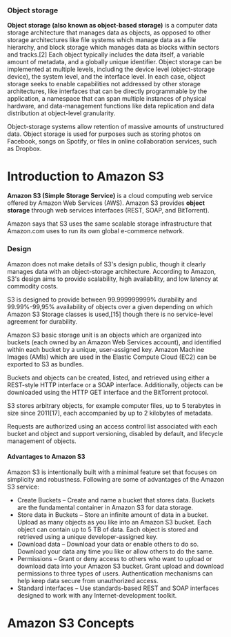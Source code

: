 ### Object storage

__Object storage (also known as object-based storage)__ is a computer data storage architecture that manages data as objects, as opposed to other storage architectures like file systems which manage data as a file hierarchy, and block storage which manages data as blocks within sectors and tracks.[2] Each object typically includes the data itself, a variable amount of metadata, and a globally unique identifier. Object storage can be implemented at multiple levels, including the device level (object-storage device), the system level, and the interface level. In each case, object storage seeks to enable capabilities not addressed by other storage architectures, like interfaces that can be directly programmable by the application, a namespace that can span multiple instances of physical hardware, and data-management functions like data replication and data distribution at object-level granularity.

Object-storage systems allow retention of massive amounts of unstructured data. Object storage is used for purposes such as storing photos on Facebook, songs on Spotify, or files in online collaboration services, such as Dropbox.

# Introduction to Amazon S3

__Amazon S3 (Simple Storage Service)__ is a cloud computing web service offered by Amazon Web Services (AWS). Amazon S3 provides __object storage__ through web services interfaces (REST, SOAP, and BitTorrent).

Amazon says that S3 uses the same scalable storage infrastructure that Amazon.com uses to run its own global e-commerce network.

### Design

Amazon does not make details of S3's design public, though it clearly manages data with an object-storage architecture. According to Amazon, S3's design aims to provide scalability, high availability, and low latency at commodity costs.

S3 is designed to provide between 99.999999999% durability and 99.99%-99,95% availability of objects over a given depending on which Amazon S3 Storage classes is used,[15] though there is no service-level agreement for durability.

Amazon S3 basic storage unit is an objects which are organized into buckets (each owned by an Amazon Web Services account), and identified within each bucket by a unique, user-assigned key. Amazon Machine Images (AMIs) which are used in the Elastic Compute Cloud (EC2) can be exported to S3 as bundles.

Buckets and objects can be created, listed, and retrieved using either a REST-style HTTP interface or a SOAP interface. Additionally, objects can be downloaded using the HTTP GET interface and the BitTorrent protocol.

S3 stores arbitrary objects, for example computer files, up to 5 terabytes in size since 2011[17], each accompanied by up to 2 kilobytes of metadata.

Requests are authorized using an access control list associated with each bucket and object and support versioning, disabled by default, and lifecycle management of objects.

#### Advantages to Amazon S3

Amazon S3 is intentionally built with a minimal feature set that focuses on simplicity and robustness. Following are some of advantages of the Amazon S3 service:

* Create Buckets – Create and name a bucket that stores data. Buckets are the fundamental container in Amazon S3 for data storage.  
* Store data in Buckets – Store an infinite amount of data in a bucket. Upload as many objects as you like into an Amazon S3 bucket.  Each object can contain up to 5 TB of data. Each object is stored and retrieved using a unique developer-assigned key.  
* Download data – Download your data or enable others to do so. Download your data any time you like or allow others to do the same.  
* Permissions – Grant or deny access to others who want to upload or download data into your Amazon S3 bucket. Grant upload and download permissions to three types of users. Authentication mechanisms can help keep data secure from unauthorized access.  
* Standard interfaces – Use standards-based REST and SOAP interfaces designed to work with any Internet-development toolkit.  

#  Amazon S3 Concepts


